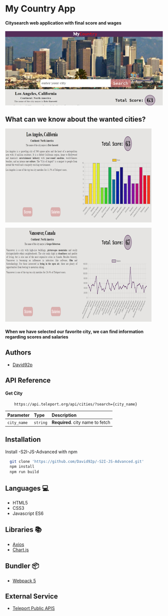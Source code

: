 
# My Country App






#### City ​​search web application with final score and wages


![App Screenshot](https://github.com/David92p/-S2I-JS-Advanced/blob/main/ScreenShot/first-screen.PNG)


## What can we know about the wanted cities?

![App Screenshot](https://github.com/David92p/-S2I-JS-Advanced/blob/main/ScreenShot/second-screen.PNG/)

![App Screenshot](https://github.com/David92p/-S2I-JS-Advanced/blob/main/ScreenShot/third-screen.PNG/)


#### When we have selected our favorite city, we can find information regarding scores and salaries
## Authors

- [David92p](https://github.com/David92p)

## API Reference

#### Get City

```http
    https://api.teleport.org/api/cities/?search={city_name}
```

| Parameter | Type     | Description                       |
| :-------- | :------- | :-------------------------------- |
| `city_name`      | `string` | **Required**. city name to fetch |


## Installation

Install -S2I-JS-Advanced
 with npm

```bash
  git clone 'https://github.com/David92p/-S2I-JS-Advanced.git'
  npm install 
  npm run build
```
## Languages :computer:

* HTML5
* CSS3
* Javascript ES6

## Libraries :books:

* [Axios](https://axios-http.com/)
* [Chart.js](https://www.chartjs.org/)
  
## Bundler :package:

* [Webpack 5](https://webpack.js.org/)

## External Service

* [Teleport Public APIS](https://developers.teleport.org/api/)